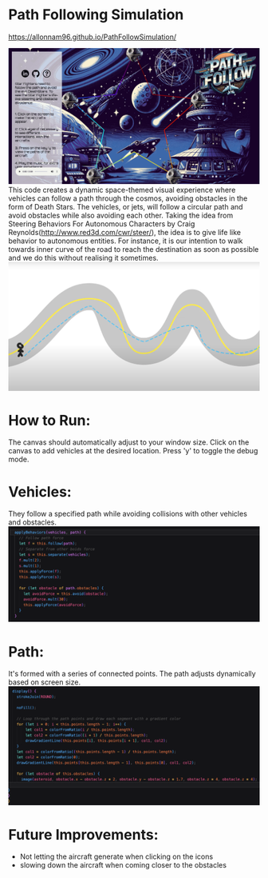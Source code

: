 # Path Following Simulation

https://allonnam96.github.io/PathFollowSimulation/

![plot](snippets/Screenshot1.gif)
This code creates a dynamic space-themed visual experience where vehicles can follow a path through the cosmos, avoiding obstacles in the form of Death Stars. The vehicles, or jets, will follow a circular path and avoid obstacles while also avoiding each other. Taking the idea from Steering Behaviors For Autonomous Characters by Craig Reynolds(http://www.red3d.com/cwr/steer/), the idea is to give life like behavior to autonomous entities. For instance, it is our intention to walk towards inner curve of the road to reach the destination as soon as possible and we do this without realising it sometimes.
![plot](snippets/Screenshot2.png)



# How to Run:

The canvas should automatically adjust to your window size.
Click on the canvas to add vehicles at the desired location.
Press 'y' to toggle the debug mode.

# Vehicles: 

They follow a specified path while avoiding collisions with other vehicles and obstacles.
![plot](snippets/Screenshot3.png)

# Path: 

It's formed with a series of connected points. The path adjusts dynamically based on screen size.
![plot](snippets/Screenshot4.png)

# Future Improvements:

* Not letting the aircraft generate when clicking on the icons
* slowing down the aircraft when coming closer to the obstacles